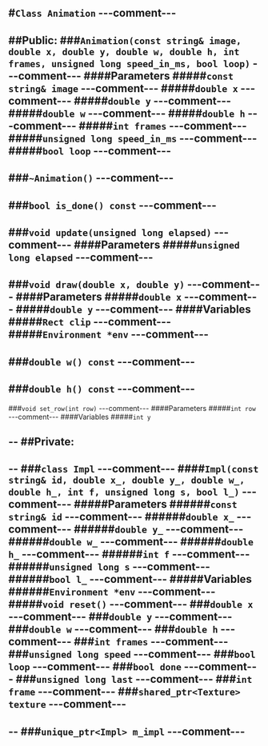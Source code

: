 #```Class Animation```
---comment---
--
##Public:
###```Animation(const string& image, double x, double y, double w, double h, int frames, unsigned long speed_in_ms, bool loop)```
---comment---
####Parameters
#####```const string& image```
---comment---
#####```double x```
---comment---
#####```double y```
---comment---
#####```double w```
---comment---
#####```double h```
---comment---
#####```int frames```
---comment---
#####```unsigned long speed_in_ms```
---comment---
#####```bool loop```
---comment---
--
###```~Animation()```
---comment---
--
###```bool is_done() const```
---comment---
--
###```void update(unsigned long elapsed)```
---comment---
####Parameters
#####```unsigned long elapsed```
---comment---
--
###```void draw(double x, double y)```
---comment---
####Parameters
#####```double x```
---comment---
#####```double y```
---comment---
####Variables
#####```Rect clip```
---comment---
#####```Environment *env```
---comment---
--
###```double w() const```
---comment---
--
###```double h() const```
---comment---
--
###```void set_row(int row)```
---comment---
####Parameters
#####```int row```
---comment---
####Variables
#####```int y```

--
##Private:
--
--
###```class Impl```
---comment---
####```Impl(const string& id, double x_, double y_, double w_, double h_, int f, unsigned long s, bool l_)```
---comment---
#####Parameters
######```const string& id```
---comment---
######```double x_```
---comment---
######```double y_```
---comment---
######```double w_```
---comment---
######```double h_```
---comment---
######```int f```
---comment---
######```unsigned long s```
---comment---
######```bool l_```
---comment---
#####Variables
######```Environment *env```
---comment---
#####```void reset()```
---comment---
###```double x```
---comment---
###```double y```
---comment---
###```double w```
---comment---
###```double h```
---comment---
###```int frames```
---comment---
###```unsigned long speed```
---comment---
###```bool loop```
---comment---
###```bool done```
---comment---
###```unsigned long last```
---comment---
###```int frame```
---comment---
###```shared_ptr<Texture> texture```
---comment---
--
--
###```unique_ptr<Impl> m_impl```
---comment---
--
